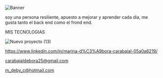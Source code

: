 ![Banner](https://user-images.githubusercontent.com/96552684/192616285-b3fbd9a2-48c2-4b78-ba40-c674af2cdb13.jpg)

soy una persona resiliente, apuesto a mejorar y aprender cada dia, me gusta tanto el back end como el frond end.

MIS TECNOLOGIAS



![Nuevo proyecto (13)](https://user-images.githubusercontent.com/96552684/192636704-677e79b3-d369-4d13-970e-3dfba730eafe.jpg)


https://www.linkedin.com/in/marina-d%C3%A9bora-carabajal-05a0a6219/

carabajaldebora25@gmail.com

m_deby_c@hotmail.com
